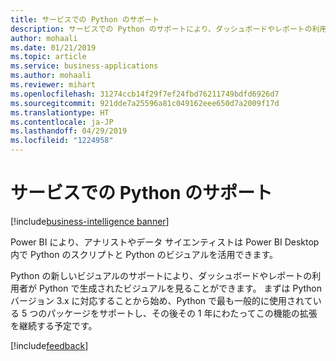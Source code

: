 ```yaml
---
title: サービスでの Python のサポート
description: サービスでの Python のサポートにより、ダッシュボードやレポートの利用者が Python で生成されたビジュアルを見ることができます。
author: mohaali
ms.date: 01/21/2019
ms.topic: article
ms.service: business-applications
ms.author: mohaali
ms.reviewer: mihart
ms.openlocfilehash: 31274ccb14f29f7ef24fbd76211749bdfd6926d7
ms.sourcegitcommit: 921dde7a25596a81c049162eee650d7a2009f17d
ms.translationtype: HT
ms.contentlocale: ja-JP
ms.lasthandoff: 04/29/2019
ms.locfileid: "1224958"
---
```

# <a name="python-support-in-the-service"></a>サービスでの Python のサポート

[!include[business-intelligence banner](../../../includes/business-intelligence.md)]

Power BI により、アナリストやデータ サイエンティストは Power BI Desktop 内で Python のスクリプトと Python のビジュアルを活用できます。
 
Python の新しいビジュアルのサポートにより、ダッシュボードやレポートの利用者が Python で生成されたビジュアルを見ることができます。 まずは Python バージョン 3.x に対応することから始め、Python で最も一般的に使用されている 5 つのパッケージをサポートし、その後その 1 年にわたってこの機能の拡張を継続する予定です。

[!include[feedback](../../includes/service-feedback.md)]